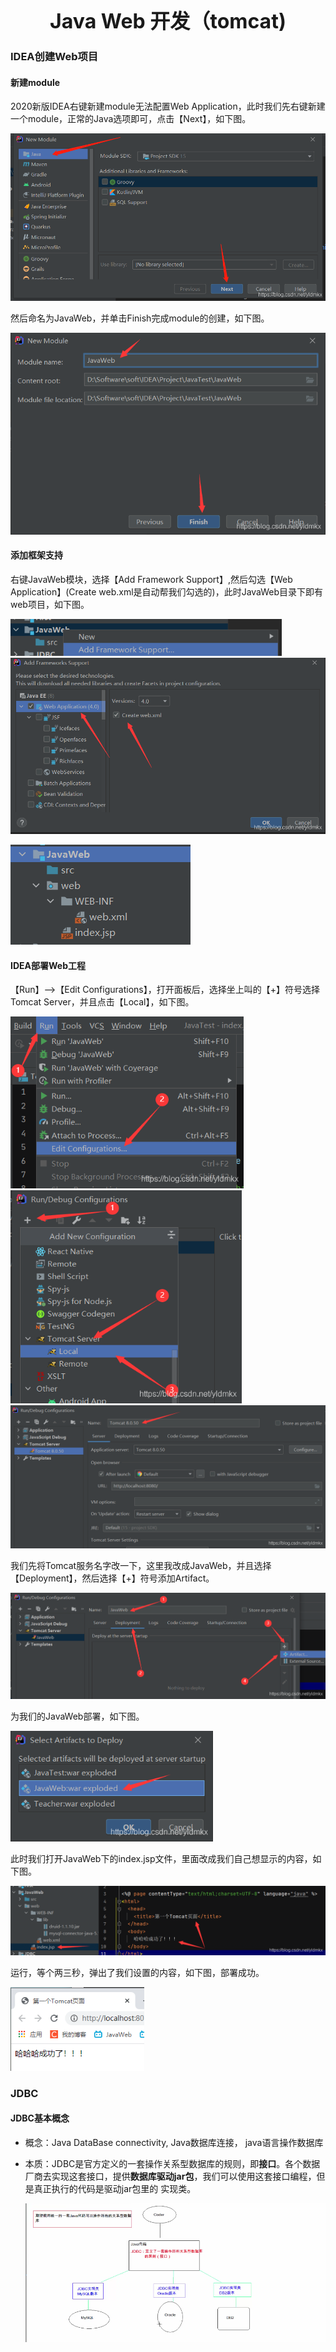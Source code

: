 <center><font size = 6><b>Java Web 开发（tomcat)</b></font></center>

### IDEA创建Web项目

#### 新建module

2020新版IDEA右键新建module无法配置Web Application，此时我们先右键新建一个module，正常的Java选项即可，点击【Next】，如下图。

<img src="../99.Figure/02-008/1.png" style="zoom:67%;" />

然后命名为JavaWeb，并单击Finish完成module的创建，如下图。

<img src="../99.Figure/02-008/2.png" style="zoom:80%;" />

#### 添加框架支持

右键JavaWeb模块，选择【Add Framework Support】,然后勾选【Web Application】(Create web.xml是自动帮我们勾选的)，此时JavaWeb目录下即有web项目，如下图。

<img src="../99.Figure/02-008/3.png" style="zoom:80%;" />

<img src="../99.Figure/02-008/4.png" style="zoom:80%;" />

![](../99.Figure/02-008//5.png)

#### IDEA部署Web工程

【Run】-->【Edit Configurations】，打开面板后，选择坐上叫的【+】符号选择Tomcat Server，并且点击【Local】，如下图。

<img src="../99.Figure/02-008/6.png" style="zoom:80%;" />

<img src="../99.Figure/02-008/7.png" style="zoom:80%;" />

<img src="../99.Figure/02-008/8.png" style="zoom:80%;" />

我们先将Tomcat服务名字改一下，这里我改成JavaWeb，并且选择【Deployment】，然后选择【+】符号添加Artifact。

<img src="../99.Figure/02-008/9.png" style="zoom:80%;" />

为我们的JavaWeb部署，如下图。

<img src="../99.Figure/02-008/10.png" style="zoom:80%;" />

此时我们打开JavaWeb下的index.jsp文件，里面改成我们自己想显示的内容，如下图。

<img src="../99.Figure/02-008/11.png" style="zoom:80%;" />

运行，等个两三秒，弹出了我们设置的内容，如下图，部署成功。

<img src="../99.Figure/02-008/12.png" style="zoom:80%;" />



### JDBC

#### JDBC基本概念

- 概念：Java DataBase connectivity,  Java数据库连接， java语言操作数据库

- 本质：JDBC是官方定义的一套操作关系型数据库的规则，即**接口**。各个数据厂商去实现这套接口，提供**数据库驱动jar包**，我们可以使用这套接口编程，但是真正执行的代码是驱动jar包里的 实现类。

  <img src="../99.Figure/02-008/13.png" style="zoom:80%;" />

